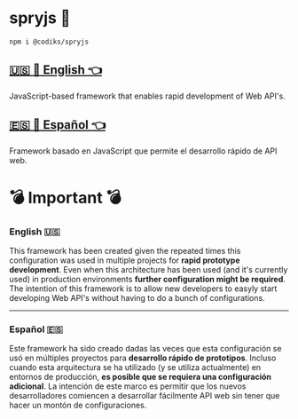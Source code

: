 # spryjs :rocket:

`npm i @codiks/spryjs`

## [:us: :page_facing_up: English :point_left:](md/README_en.md)
JavaScript-based framework that enables rapid development of Web API's.

## [:es: :page_facing_up: Español :point_left:](md/README_es.md)
Framework basado en JavaScript que permite el desarrollo rápido de API web.

# :bomb: Important :bomb:
### English :us: 

This framework has been created given the repeated times this configuration was used in multiple projects for **rapid prototype development**. Even when this architecture has been used (and it's currently used) in production environments **further configuration might be required**. The intention of this framework is to allow new developers to easyly start developing Web API's without having to do a bunch of configurations.

---
### Español :es:

Este framework ha sido creado dadas las veces que esta configuración se usó en múltiples proyectos para **desarrollo rápido de prototipos**. Incluso cuando esta arquitectura se ha utilizado (y se utiliza actualmente) en entornos de producción, **es posible que se requiera una configuración adicional**. La intención de este marco es permitir que los nuevos desarrolladores comiencen a desarrollar fácilmente API web sin tener que hacer un montón de configuraciones.